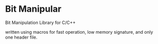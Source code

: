 # Bit Manipular
Bit Manipulation Library for C/C++

written using macros for fast operation, low memory signature, and only one header file.
